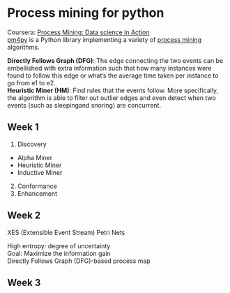 # Process mining for python 
Coursera: [Process Mining: Data science in Action](https://www.coursera.org/learn/process-mining)  
[pm4py](https://pm4py.fit.fraunhofer.de/) is a Python library implementing a variety of [process mining](https://en.wikipedia.org/wiki/Process_mining) algorithms.

**Directly Follows Graph (DFG)**: The edge connecting the two events can be embellished with extra information such that how many instances were found to follow this edge or what’s the average time taken per instance to go from e1 to e2.  
**Heuristic Miner (HM)**: Find rules that the events follow. More specifically, the algorithm is able to filter out outlier edges and even detect when two events (such as sleepingand snoring) are concurrent.

## Week 1
1. Discovery
- Alpha Miner
- Heuristic Miner
- Inductive Miner
2. Conformance
3. Enhancement
## Week 2
XES (Extensible Event Stream)
Petri Nets

   
High entropy: degree of uncertainty   
Goal: Maximize the information gain    
Directly Follows Graph (DFG)-based process map

## Week 3
